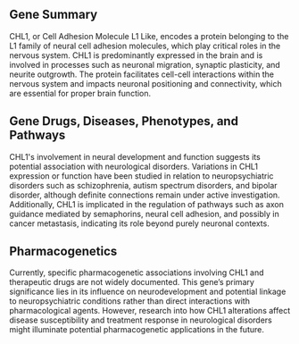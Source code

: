 ## Gene Summary
CHL1, or Cell Adhesion Molecule L1 Like, encodes a protein belonging to the L1 family of neural cell adhesion molecules, which play critical roles in the nervous system. CHL1 is predominantly expressed in the brain and is involved in processes such as neuronal migration, synaptic plasticity, and neurite outgrowth. The protein facilitates cell-cell interactions within the nervous system and impacts neuronal positioning and connectivity, which are essential for proper brain function.

## Gene Drugs, Diseases, Phenotypes, and Pathways
CHL1's involvement in neural development and function suggests its potential association with neurological disorders. Variations in CHL1 expression or function have been studied in relation to neuropsychiatric disorders such as schizophrenia, autism spectrum disorders, and bipolar disorder, although definite connections remain under active investigation. Additionally, CHL1 is implicated in the regulation of pathways such as axon guidance mediated by semaphorins, neural cell adhesion, and possibly in cancer metastasis, indicating its role beyond purely neuronal contexts.

## Pharmacogenetics
Currently, specific pharmacogenetic associations involving CHL1 and therapeutic drugs are not widely documented. This gene’s primary significance lies in its influence on neurodevelopment and potential linkage to neuropsychiatric conditions rather than direct interactions with pharmacological agents. However, research into how CHL1 alterations affect disease susceptibility and treatment response in neurological disorders might illuminate potential pharmacogenetic applications in the future.